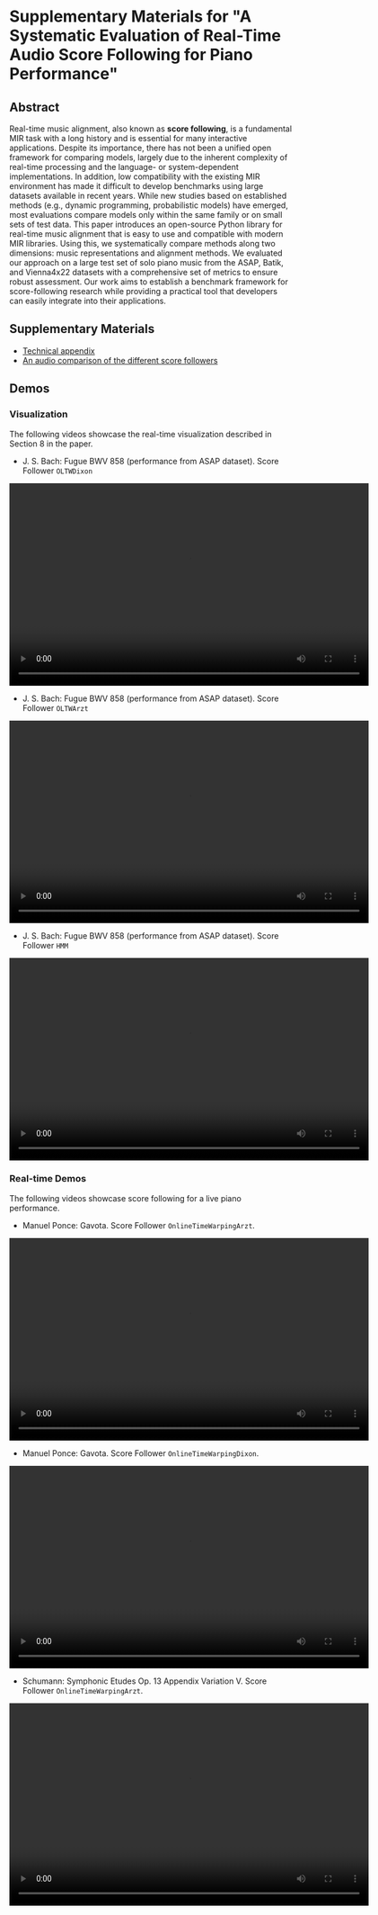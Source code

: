 # Supplementary Materials for "A Systematic Evaluation of Real-Time Audio Score Following for Piano Performance"

## Abstract

Real-time music alignment, also known as **score following**, is a fundamental MIR task with a long history and is essential for many interactive applications. Despite its importance, there has not been a unified open framework for comparing models, largely due to the inherent complexity of real-time processing and the language- or system-dependent implementations. In addition, low compatibility with the existing MIR environment has made it difficult to develop benchmarks using large datasets available in recent years. While new studies based on established methods (e.g., dynamic programming, probabilistic models) have emerged, most evaluations compare models only within the same family or on small sets of test data. This paper introduces an open-source Python library for real-time music alignment that is easy to use and compatible with modern MIR libraries. Using this, we systematically compare methods along two dimensions: music representations and alignment methods. We evaluated our approach on a large test set of solo piano music from the ASAP, Batik, and Vienna4x22 datasets with a comprehensive set of metrics to ensure robust assessment. Our work aims to establish a benchmark framework for score-following research while providing a practical tool that developers can easily integrate into their applications.

## Supplementary Materials

* [Technical appendix](./technical_appendix.pdf)
* [An audio comparison of the different score followers](./comparison_examples.html)



## Demos

### Visualization

The following videos showcase the real-time visualization described in Section 8 in the paper.

* J. S. Bach: Fugue BWV 858 (performance from ASAP dataset). Score Follower `OLTWDixon`
<video width="640" height="360" controls>
  <source src="https://raw.githubusercontent.com/anonymous-conference-submission/sfismk2831/main/videos/Fugue_bwv_858_VuV01M_dixon.mp4" type="video/mp4">
  Your browser does not support the video tag.
</video>

* J. S. Bach: Fugue BWV 858 (performance from ASAP dataset). Score Follower `OLTWArzt`
<video width="640" height="360" controls>
  <source src="https://raw.githubusercontent.com/anonymous-conference-submission/sfismk2831/main/videos/Fugue_bwv_858_VuV01M_arzt.mp4" type="video/mp4">
  Your browser does not support the video tag.
</video>

* J. S. Bach: Fugue BWV 858 (performance from ASAP dataset). Score Follower `HMM`
<video width="640" height="360" controls>
  <source src="https://raw.githubusercontent.com/anonymous-conference-submission/sfismk2831/main/videos/Fugue_bwv_858_VuV01M_hmm.mp4" type="video/mp4">
  Your browser does not support the video tag.
</video>


### Real-time Demos

The following videos showcase score following for a live piano performance.


* Manuel Ponce: Gavota. Score Follower `OnlineTimeWarpingArzt`.
<video width="640" height="360" controls>
  <source src="https://raw.githubusercontent.com/anonymous-conference-submission/sfismk2831/main/videos/gavota_arzt_blurred_small.mp4" type="video/mp4">
  Your browser does not support the video tag.
</video>

* Manuel Ponce: Gavota. Score Follower `OnlineTimeWarpingDixon`.
<video width="640" height="360" controls>
  <source src="https://raw.githubusercontent.com/anonymous-conference-submission/sfismk2831/main/videos/gavota_dixon_blurred_small.mp4" type="video/mp4">
  Your browser does not support the video tag.
</video>

* Schumann: Symphonic Etudes Op. 13 Appendix Variation V. Score Follower `OnlineTimeWarpingArzt`.
<video width="640" height="360" controls>
  <source src="https://raw.githubusercontent.com/anonymous-conference-submission/sfismk2831/main/videos/schumann_demo_blurred_small.mp4" type="video/mp4">
  Your browser does not support the video tag.
</video>
